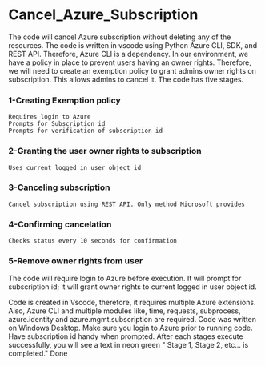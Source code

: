 # Cancel_Azure_Subscription

The code will cancel Azure subscription without deleting any of the resources. The code is written in vscode using Python Azure CLI, SDK, and REST API. Therefore, Azure CLI is a dependency. In our environment, we have a policy in place to prevent users having an owner rights. Therefore, we will need to create an exemption policy to grant admins owner rights on subscription. This allows admins to cancel it. 
The code has five stages. 
### 1-Creating Exemption policy
	Requires login to Azure
	Prompts for Subscription id
	Prompts for verification of subscription id
### 2-Granting the user owner rights to subscription
	Uses current logged in user object id
### 3-Canceling subscription
	Cancel subscription using REST API. Only method Microsoft provides
### 4-Confirming cancelation
	Checks status every 10 seconds for confirmation
### 5-Remove owner rights from user

The code will require login to Azure before execution. It will prompt for subscription id; it will grant owner rights to current logged in user object id. 

Code is created in Vscode, therefore, it requires multiple Azure extensions. Also, Azure CLI and multiple modules like, time, requests, subprocess, azure.identity and azure.mgmt.subscription are required.
Code was written on Windows Desktop. 
Make sure you login to Azure prior to running code. Have subscription id handy when prompted.
After each stages execute successfully, you will see a text in neon green " Stage 1, Stage 2, etc... is completed."
Done